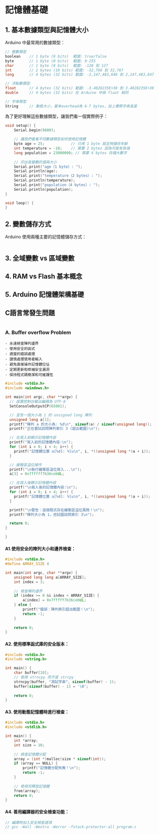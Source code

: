 # 記憶體基礎
## 1. 基本數據類型與記憶體大小
Arduino 中最常用的數據類型：
```cpp
// 整數類型
boolean    // 1 byte (8 bits)  範圍: true/false
byte       // 1 byte (8 bits)  範圍: 0-255
char       // 1 byte (8 bits)  範圍: -128 到 127
int        // 2 bytes (16 bits) 範圍: -32,768 到 32,767
long       // 4 bytes (32 bits) 範圍: -2,147,483,648 到 2,147,483,647

// 浮點數類型
float      // 4 bytes (32 bits) 範圍: -3.4028235E+38 到 3.4028235E+38
double     // 4 bytes (32 bits) 在 Arduino 中與 float 相同

// 字串類型
String     // 動態大小，基本overhead為 6-7 bytes，加上實際字串長度
```
為了更好理解這些數據類型，讓我們看一個實際例子：
```cpp
void setup() {
    Serial.begin(9600);
    
    // 讓我們看看不同數據類型如何使用記憶體
    byte age = 25;            // 只用 1 byte 就足夠儲存年齡
    int temperature = -10;    // 需要 2 bytes 因為可能有負值
    long population = 23000000; // 需要 4 bytes 存儲大數字
    
    // 印出各變數的值與大小
    Serial.print("age（1 byte）: ");
    Serial.println(age);
    Serial.print("temperature（2 bytes）: ");
    Serial.println(temperature);
    Serial.print("population（4 bytes）: ");
    Serial.println(population);
}

void loop() {
}
```

## 2. 變數儲存方式
Arduino 使用兩種主要的記憶體儲存方式：
```cpp
```
## 3. 全域變數 vs 區域變數
## 4. RAM vs Flash 基本概念
## 5. Arduino 記憶體架構基礎


## C語言常發生問題
```cpp
```
### A. Buffer overflow Problem
    - 永遠檢查陣列邊界
    - 使用安全的函式
    - 適當的錯誤處理
    - 謹慎處理使用者輸入
    - 避免直接操作記憶體位址
    - 定期更新和修補安全漏洞
    - 保持程式碼簡潔和可維護性
``` c
#include <stdio.h>
#include <windows.h>

int main(int argc, char **argv) {
  // 設置控制台輸出編碼為 UTF-8
  SetConsoleOutputCP(65001);

  // 宣告一個大小為 1 的 unsigned long 陣列
  unsigned long a[1];
  printf("陣列 a 的大小為: %d\n", sizeof(a) / sizeof(unsigned long));
  printf("正在嘗試訪問陣列索引 3 (超出範圍)\n");

  // 在寫入前顯示記憶體內容
  printf("寫入前的記憶體內容:\n");
  for (int i = 0; i < 4; i++) {
    printf("記憶體位置 a[%d]: %lu\n", i, *((unsigned long *)a + i));
  }

  // 緩衝區溢位操作
  printf("\n執行緩衝區溢位寫入...\n");
  a[3] = 0x7fffff7b36cebUL;

  // 在寫入後顯示記憶體內容
  printf("\n寫入後的記憶體內容:\n");
  for (int i = 0; i < 4; i++) {
    printf("記憶體位置 a[%d]: %lu\n", i, *((unsigned long *)a + i));
  }

  printf("\n警告：這個程式存在緩衝區溢位風險！\n");
  printf("陣列大小為 1，但試圖訪問索引 3\n");

  return 0;
}

}
```
#### A1.使用安全的陣列大小和邊界檢查：
``` c
#include <stdio.h>
#define ARRAY_SIZE 4

int main(int argc, char **argv) {
    unsigned long long a[ARRAY_SIZE];
    int index = 3;
    
    // 檢查陣列邊界
    if (index >= 0 && index < ARRAY_SIZE) {
        a[index] = 0x7fffff7b36cebUL;
    } else {
        printf("錯誤：陣列索引超出範圍！\n");
        return -1;
    }
    
    return 0;
}
```
#### A2. 使用標準函式庫的安全版本：
``` c
#include <stdio.h>
#include <string.h>

int main() {
    char buffer[10];
    // 使用 strncpy 而不是 strcpy
    strncpy(buffer, "測試字串", sizeof(buffer) - 1);
    buffer[sizeof(buffer) - 1] = '\0';
    
    return 0;
}
```
#### A3. 使用動態記憶體時進行檢查：
``` c
#include <stdio.h>
#include <stdlib.h>

int main() {
    int *array;
    int size = 10;
    
    // 檢查記憶體分配
    array = (int *)malloc(size * sizeof(int));
    if (array == NULL) {
        printf("記憶體分配失敗！\n");
        return -1;
    }
    
    // 使用完釋放記憶體
    free(array);
    return 0;
}
```
#### A4. 善用編譯器的安全檢查功能：
``` c
// 編譯時加入安全檢查選項
// gcc -Wall -Wextra -Werror -fstack-protector-all program.c
```
